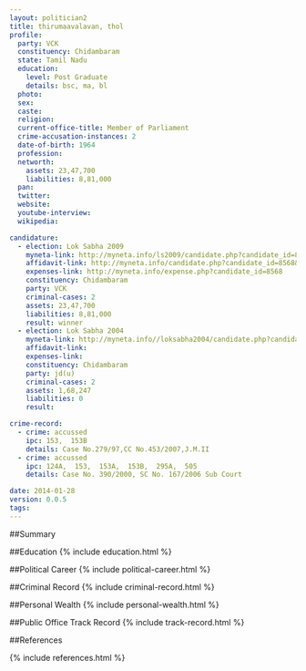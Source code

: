 ```yaml
---
layout: politician2
title: thirumaavalavan, thol
profile: 
  party: VCK
  constituency: Chidambaram
  state: Tamil Nadu
  education: 
    level: Post Graduate
    details: bsc, ma, bl
  photo: 
  sex: 
  caste: 
  religion: 
  current-office-title: Member of Parliament
  crime-accusation-instances: 2
  date-of-birth: 1964
  profession: 
  networth: 
    assets: 23,47,700
    liabilities: 8,81,000
  pan: 
  twitter: 
  website: 
  youtube-interview: 
  wikipedia: 

candidature: 
  - election: Lok Sabha 2009
    myneta-link: http://myneta.info/ls2009/candidate.php?candidate_id=8568
    affidavit-link: http://myneta.info/candidate.php?candidate_id=8568&scan=original
    expenses-link: http://myneta.info/expense.php?candidate_id=8568
    constituency: Chidambaram 
    party: VCK
    criminal-cases: 2
    assets: 23,47,700
    liabilities: 8,81,000
    result: winner 
  - election: Lok Sabha 2004
    myneta-link: http://myneta.info//loksabha2004/candidate.php?candidate_id=3339
    affidavit-link: 
    expenses-link: 
    constituency: Chidambaram 
    party: jd(u)
    criminal-cases: 2
    assets: 1,68,247
    liabilities: 0
    result:  

crime-record: 
  - crime: accussed
    ipc: 153,  153B
    details: Case No.279/97,CC No.453/2007,J.M.II 
  - crime: accussed
    ipc: 124A,  153,  153A,  153B,  295A,  505
    details: Case No. 390/2000, SC No. 167/2006 Sub Court 

date: 2014-01-28
version: 0.0.5
tags: 
---
```

##Summary


##Education
{% include education.html %}


##Political Career
{% include political-career.html %}


##Criminal Record
{% include criminal-record.html %}


##Personal Wealth
{% include personal-wealth.html %}


##Public Office Track Record
{% include track-record.html %}


##References


{% include references.html %}